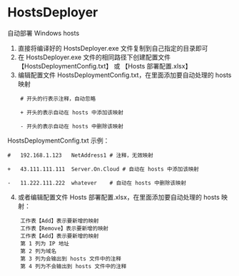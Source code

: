 # HostsDeployer
 自动部署 Windows hosts

 1. 直接将编译好的 HostsDeployer.exe 文件复制到自己指定的目录即可
 2. 在 HostsDeployer.exe 文件的相同路径下创建配置文件 【HostsDeploymentConfig.txt】 或 【Hosts 部署配置.xlsx】
 3. 编辑配置文件 HostsDeploymentConfig.txt，在里面添加要自动处理的 hosts 映射

```
    # 开头的行表示注释，自动忽略

    + 开头的表示自动在 hosts 中添加该映射

    - 开头的表示自动在 hosts 中删除该映射
```

HostsDeploymentConfig.txt 示例：
```
#	192.168.1.123	NetAddress1	# 注释，无效映射

+	43.111.111.111	Server.On.Cloud	# 自动在 hosts 中添加该映射

-	11.222.111.222	whatever	# 自动在 hosts 中删除该映射
```

 4. 或者编辑配置文件 Hosts 部署配置.xlsx，在里面添加要自动处理的 hosts 映射：
 ```
     工作表【Add】表示要新增的映射
     工作表【Remove】表示要新增的映射
     工作表【Add】表示要新增的映射
     第 1 列为 IP 地址
     第 2 列为域名
     第 3 列为会输出到 hosts 文件中的注释
     第 4 列为不会输出到 hosts 文件中的注释  
 ```
